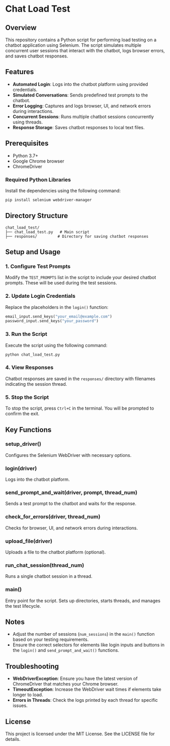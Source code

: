 # Chat Load Test

## Overview
This repository contains a Python script for performing load testing on a chatbot application using Selenium. The script simulates multiple concurrent user sessions that interact with the chatbot, logs browser errors, and saves chatbot responses.

## Features
- **Automated Login**: Logs into the chatbot platform using provided credentials.
- **Simulated Conversations**: Sends predefined test prompts to the chatbot.
- **Error Logging**: Captures and logs browser, UI, and network errors during interactions.
- **Concurrent Sessions**: Runs multiple chatbot sessions concurrently using threads.
- **Response Storage**: Saves chatbot responses to local text files.

## Prerequisites
- Python 3.7+
- Google Chrome browser
- ChromeDriver

### Required Python Libraries
Install the dependencies using the following command:
```bash
pip install selenium webdriver-manager
```

## Directory Structure
```
chat_load_test/
├── chat_load_test.py   # Main script
├── responses/         # Directory for saving chatbot responses
```

## Setup and Usage

### 1. Configure Test Prompts
Modify the `TEST_PROMPTS` list in the script to include your desired chatbot prompts. These will be used during the test sessions.

### 2. Update Login Credentials
Replace the placeholders in the `login()` function:
```python
email_input.send_keys("your_email@example.com")
password_input.send_keys("your_password")
```

### 3. Run the Script
Execute the script using the following command:
```bash
python chat_load_test.py
```

### 4. View Responses
Chatbot responses are saved in the `responses/` directory with filenames indicating the session thread.

### 5. Stop the Script
To stop the script, press `Ctrl+C` in the terminal. You will be prompted to confirm the exit.

## Key Functions

### setup_driver()
Configures the Selenium WebDriver with necessary options.

### login(driver)
Logs into the chatbot platform.

### send_prompt_and_wait(driver, prompt, thread_num)
Sends a test prompt to the chatbot and waits for the response.

### check_for_errors(driver, thread_num)
Checks for browser, UI, and network errors during interactions.

### upload_file(driver)
Uploads a file to the chatbot platform (optional).

### run_chat_session(thread_num)
Runs a single chatbot session in a thread.

### main()
Entry point for the script. Sets up directories, starts threads, and manages the test lifecycle.

## Notes
- Adjust the number of sessions (`num_sessions`) in the `main()` function based on your testing requirements.
- Ensure the correct selectors for elements like login inputs and buttons in the `login()` and `send_prompt_and_wait()` functions.

## Troubleshooting
- **WebDriverException**: Ensure you have the latest version of ChromeDriver that matches your Chrome browser.
- **TimeoutException**: Increase the WebDriver wait times if elements take longer to load.
- **Errors in Threads**: Check the logs printed by each thread for specific issues.

## License
This project is licensed under the MIT License. See the LICENSE file for details.
